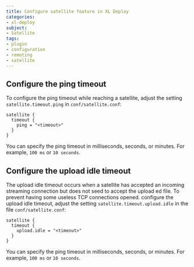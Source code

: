 ```yaml
---
title: Configure satellite feature in XL Deploy
categories:
- xl-deploy
subject:
- Satellite
tags:
- plugin
- configuration
- remoting
- satellite
---
```


## Configure the ping timeout

To configure the ping timeout while reaching a satellite, adjust the setting `satellite.timeout.ping` in `conf/satellite.conf`:

    satellite {
      timeout {
        ping = "<timeout>"
      }
    }

You can specify the ping timeout in milliseconds, seconds, or minutes. For example, `100 ms` or `10 seconds`.

## Configure the upload idle timeout

The upload idle timeout occurs when a satellite has accepted an incoming streaming connection but does not seed to accept the upload ed file. To prevent having some useless TCP connections opened. configure the upload idle timeout, adjust the setting `satellite.timeout.upload.idle` in the file `conf/satellite.conf`:

    satellite {
      timeout {
        upload.idle = "<timeout>"
      }
    }

You can specify the ping timeout in milliseconds, seconds, or minutes. For example, `100 ms` or `10 seconds`.